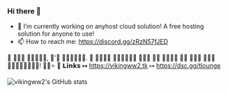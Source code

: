 ### Hi there 👋

<!--
**vikingww2/vikingww2** is a ✨ _special_ ✨ repository because its `README.md` (this file) appears on your GitHub profile.

Here are some ideas to get you started:
-->
- 🔭 I’m currently working on anyhost cloud solution! A free hosting solution for anyone to use!
- 📫 How to reach me: https://discord.gg/zRzN57fJED

🛈 𝙃𝙚𝙮 𝙩𝙝𝙚𝙧𝙚, 𝙄'𝙢 𝙑𝙞𝙠𝙞𝙣𝙜. 𝙄 𝙡𝙤𝙫𝙚 𝙘𝙤𝙙𝙞𝙣𝙜 𝙖𝙣𝙙 𝙖𝙢 𝙤𝙥𝙚𝙣 𝙩𝙤 𝙩𝙧𝙮 𝙣𝙚𝙬 𝙥𝙧𝙤𝙟𝙚𝙘𝙩𝙨!
᲼᲼⭐
🔗 𝗟𝗶𝗻𝗸𝘀
↦ https://vikingww2.tk
↦ https://dsc.gg/tlounge


![vikingww2's GitHub stats](https://github-readme-stats.vercel.app/api?username=vikingww2&show_icons=true&hide_border=true&icon_color=ffffff&bg_color=30,e4473c,ff0000&title_color=fff&text_color=fff)
